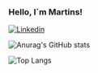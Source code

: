 ### Hello, I´m Martins!
[![Linkedin](https://img.shields.io/badge/LinkedIn-0077B5?style=for-the-badge&logo=linkedin&logoColor=white)](https://www.linkedin.com/in/alberto-ribeiro-martins-5b3520213/)


![Anurag's GitHub stats](https://github-readme-stats.vercel.app/api?username=AlbertoMar7ins&show_icons=true&theme=dracula&show_icons=true&theme=monokai&hide=issues&include_all_commits=true&show=prs_merged_percentage)

![Top Langs](https://github-readme-stats.vercel.app/api/top-langs/?username=AlbertoMar7ins&layout=compact)
<!---
AlbertoMar7ins/AlbertoMar7ins is a ✨ special ✨ repository because its `README.md` (this file) appears on your GitHub profile.
You can click the Preview link to take a look at your changes.
--->
